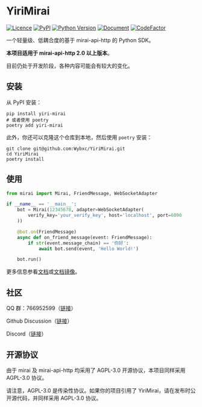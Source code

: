 # YiriMirai

[![Licence](https://img.shields.io/github/license/YiriMiraiProject/YiriMirai)](https://github.com/YiriMiraiProject/YiriMirai/blob/master/LICENSE)
[![PyPI](https://img.shields.io/pypi/v/yiri-mirai)](https://pypi.org/project/yiri-mirai/)
[![Python Version](https://img.shields.io/pypi/pyversions/yiri-mirai)](https://docs.python.org/zh-cn/3.7/)
[![Document](https://img.shields.io/badge/document-vercel-brightgreen)](https://yiri-mirai.vercel.app)
[![CodeFactor](https://www.codefactor.io/repository/github/yirimiraiproject/yirimirai/badge/dev)](https://www.codefactor.io/repository/github/yirimiraiproject/yirimirai/overview/dev)

一个轻量级、低耦合度的基于 mirai-api-http 的 Python SDK。

**本项目适用于 mirai-api-http 2.0 以上版本**。

目前仍处于开发阶段，各种内容可能会有较大的变化。

## 安装

从 PyPI 安装：

```shell
pip install yiri-mirai
# 或者使用 poetry
poetry add yiri-mirai
```

此外，你还可以克隆这个仓库到本地，然后使用 `poetry` 安装：

```shell
git clone git@github.com:Wybxc/YiriMirai.git
cd YiriMirai
poetry install
```

## 使用

```python
from mirai import Mirai, FriendMessage, WebSocketAdapter

if __name__ == '__main__':
    bot = Mirai(12345678, adapter=WebSocketAdapter(
        verify_key='your_verify_key', host='localhost', port=6090
    ))

    @bot.on(FriendMessage)
    async def on_friend_message(event: FriendMessage):
        if str(event.message_chain) == '你好':
            await bot.send(event, 'Hello World!')

    bot.run()
```

更多信息参看[文档](https://yiri-mirai.wybxc.cc/)或[文档镜像](https://yiri-mirai.vercel.app)。

## 社区

QQ 群：766952599（[链接](https://jq.qq.com/?_wv=1027&k=PXBOuBCI)）

Github Discussion（[链接](https://github.com/YiriMiraiProject/YiriMirai/discussions)）

Discord（[链接](https://discord.gg/RaXsHFC3PH)）

## 开源协议

由于 mirai 及 mirai-api-http 均采用了 AGPL-3.0 开源协议，本项目同样采用 AGPL-3.0 协议。

请注意，AGPL-3.0 是传染性协议。如果你的项目引用了 YiriMirai，请在发布时公开源代码，并同样采用 AGPL-3.0 协议。
